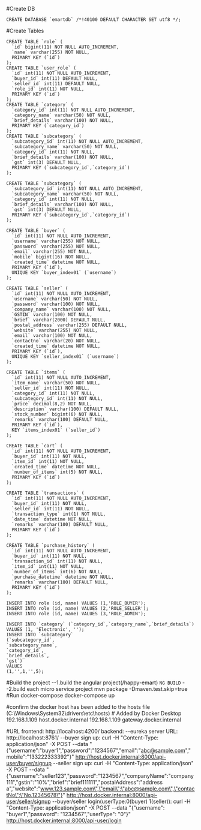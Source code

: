 #Create DB

```
CREATE DATABASE `emartdb` /*!40100 DEFAULT CHARACTER SET utf8 */;
```
#Create Tables
```
CREATE TABLE `role` (
  `id` bigint(11) NOT NULL AUTO_INCREMENT,
  `name` varchar(255) NOT NULL,
  PRIMARY KEY (`id`)
);
CREATE TABLE `user_role` (
  `id` int(11) NOT NULL AUTO_INCREMENT,
  `buyer_id` int(11) DEFAULT NULL,
  `seller_id` int(11) DEFAULT NULL,
  `role_id` int(11) NOT NULL,
  PRIMARY KEY (`id`)
);
CREATE TABLE `category` (
  `category_id` int(11) NOT NULL AUTO_INCREMENT,
  `category_name` varchar(50) NOT NULL,
  `brief_details` varchar(100) NOT NULL,
  PRIMARY KEY (`category_id`)
);
CREATE TABLE `subcategory` (
  `subcategory_id` int(11) NOT NULL AUTO_INCREMENT,
  `subcategory_name` varchar(50) NOT NULL,
  `category_id` int(11) NOT NULL,
  `brief_details` varchar(100) NOT NULL,
  `gst` int(3) DEFAULT NULL,
  PRIMARY KEY (`subcategory_id`,`category_id`)
);

CREATE TABLE `subcategory` (
  `subcategory_id` int(11) NOT NULL AUTO_INCREMENT,
  `subcategory_name` varchar(50) NOT NULL,
  `category_id` int(11) NOT NULL,
  `brief_details` varchar(100) NOT NULL,
  `gst` int(3) DEFAULT NULL,
  PRIMARY KEY (`subcategory_id`,`category_id`)
);

CREATE TABLE `buyer` (
  `id` int(11) NOT NULL AUTO_INCREMENT,
  `username` varchar(255) NOT NULL,
  `password` varchar(255) NOT NULL,
  `email` varchar(255) NOT NULL,
  `mobile` bigint(16) NOT NULL,
  `created_time` datetime NOT NULL,
  PRIMARY KEY (`id`),
  UNIQUE KEY `buyer_index01` (`username`)
);

CREATE TABLE `seller` (
  `id` int(11) NOT NULL AUTO_INCREMENT,
  `username` varchar(50) NOT NULL,
  `password` varchar(100) NOT NULL,
  `company_name` varchar(100) NOT NULL,
  `GSTIN` varchar(100) NOT NULL,
  `brief` varchar(2000) DEFAULT NULL,
  `postal_address` varchar(255) DEFAULT NULL,
  `website` varchar(255) NOT NULL,
  `email` varchar(100) NOT NULL,
  `contactno` varchar(20) NOT NULL,
  `created_time` datetime NOT NULL,
  PRIMARY KEY (`id`),
  UNIQUE KEY `seller_index01` (`username`)
);

CREATE TABLE `items` (
  `id` int(11) NOT NULL AUTO_INCREMENT,
  `item_name` varchar(50) NOT NULL,
  `seller_id` int(11) NOT NULL,
  `category_id` int(11) NOT NULL,
  `subcategory_id` int(11) NOT NULL,
  `price` decimal(8,2) NOT NULL,
  `description` varchar(100) DEFAULT NULL,
  `stock_number` bigint(6) NOT NULL,
  `remarks` varchar(100) DEFAULT NULL,
  PRIMARY KEY (`id`),
  KEY `items_index01` (`seller_id`)
);

CREATE TABLE `cart` (
  `id` int(11) NOT NULL AUTO_INCREMENT,
  `buyer_id` int(11) NOT NULL,
  `item_id` int(11) NOT NULL,
  `created_time` datetime NOT NULL,
  `number_of_items` int(5) NOT NULL,
  PRIMARY KEY (`id`)
);

CREATE TABLE `transactions` (
  `id` int(11) NOT NULL AUTO_INCREMENT,
  `buyer_id` int(11) NOT NULL,
  `seller_id` int(11) NOT NULL,
  `transaction_type` int(1) NOT NULL,
  `date_time` datetime NOT NULL,
  `remarks` varchar(100) DEFAULT NULL,
  PRIMARY KEY (`id`)
);

CREATE TABLE `purchase_history` (
  `id` int(11) NOT NULL AUTO_INCREMENT,
  `buyer_id` int(11) NOT NULL,
  `transaction_id` int(11) NOT NULL,
  `item_id` int(11) NOT NULL,
  `number_of_items` int(6) NOT NULL,
  `purchase_datetime` datetime NOT NULL,
  `remarks` varchar(100) DEFAULT NULL,
  PRIMARY KEY (`id`)
);

INSERT INTO role (id, name) VALUES (1,'ROLE_BUYER');
INSERT INTO role (id, name) VALUES (2,'ROLE_SELLER');
INSERT INTO role (id, name) VALUES (3,'ROLE_ADMIN');

INSERT INTO `category` (`category_id`,`category_name`,`brief_details`) VALUES (1, 'Electronic', '');
INSERT INTO `subcategory`
(`subcategory_id`,
`subcategory_name`,
`category_id`,
`brief_details`,
`gst`)
VALUES
(1,'',1,'',5);
```

#Build the project
--1.build the angular project(/happy-emart)
  `NG BUILD`
--2.build each micro service project
  mvn package -Dmaven.test.skip=true
#Run docker-compose
  docker-compose up

#confirm the docker host has been added to the hosts file  
(C:\Windows\System32\drivers\etc\hosts)
    # Added by Docker Desktop
    192.168.1.109 host.docker.internal
    192.168.1.109 gateway.docker.internal

#URL
  frontend:
       http://localhost:4200/
  backend:
       --eureka server URL:
	       http://localhost:8761/
       --buyer sign up: 
		   curl -H "Content-Type: application/json" -X POST  --data "{\"username\":\"buyer1\",\"password\":\"1234567\",\"email\":\"abc@sample.com\",\"mobile\":\"133222333392\"}" http://host.docker.internal:8000/api-user/buyer/signup
       --seller sign up: 
	       curl -H "Content-Type: application/json" -X POST  --data "{\"username\":\"seller123\",\"password\":\"1234567\",\"companyName\":\"company111\",\"gstin\":\"10%\",\"brief\":\"brief111111\",\"postalAddress\":\"address a\",\"website\":\"www.123.sample.com\",\"email\":\"abc@sample.com\",\"contactNo\":\"No.12345678\"}" http://host.docker.internal:8000/api-user/seller/signup
	  --buyer/seller login(userType:0(buyer) 1(seller)):
	       curl -H "Content-Type: application/json" -X POST  --data "{\"username\": \"buyer1\",\"password\": \"1234567\",\"userType\": \"0\"}" http://host.docker.internal:8000/api-user/login